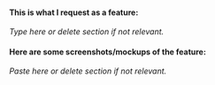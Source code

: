 <!--
Please check if you are running the latest version and there are no existing
feature requests similar to the one you want to make.
This info will not show up in the issue.
-->

#### This is what I request as a feature:

_Type here or delete section if not relevant._

#### Here are some screenshots/mockups of the feature:

_Paste here or delete section if not relevant._

